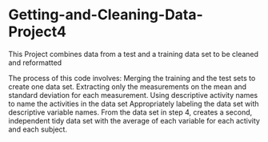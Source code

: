 # Getting-and-Cleaning-Data-Project4
This Project combines data from a test and a training data set to be cleaned and reformatted


The process of this code involves:
Merging the training and the test sets to create one data set.
Extracting only the measurements on the mean and standard deviation for each measurement.
Using descriptive activity names to name the activities in the data set
Appropriately labeling the data set with descriptive variable names.
From the data set in step 4, creates a second, independent tidy data set with the average of each variable for each activity and each subject.
